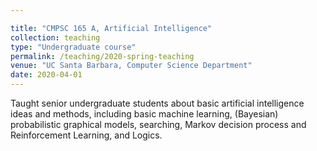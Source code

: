 ```yaml
---

title: "CMPSC 165 A, Artificial Intelligence"
collection: teaching
type: "Undergraduate course"
permalink: /teaching/2020-spring-teaching
venue: "UC Santa Barbara, Computer Science Department"
date: 2020-04-01
---
```


Taught senior undergraduate students about basic artificial intelligence ideas and methods, including basic machine learning, (Bayesian) probabilistic graphical models, searching, Markov decision process and Reinforcement Learning, and Logics. 

